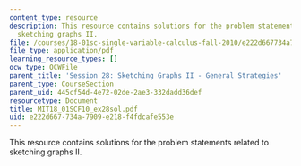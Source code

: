 ```yaml
---
content_type: resource
description: This resource contains solutions for the problem statements related to
  sketching graphs II.
file: /courses/18-01sc-single-variable-calculus-fall-2010/e222d667734a7909e218f4fdcafe553e_MIT18_01SCF10_ex28sol.pdf
file_type: application/pdf
learning_resource_types: []
ocw_type: OCWFile
parent_title: 'Session 28: Sketching Graphs II - General Strategies'
parent_type: CourseSection
parent_uid: 445cf54d-4e72-02de-2ae3-332dadd36def
resourcetype: Document
title: MIT18_01SCF10_ex28sol.pdf
uid: e222d667-734a-7909-e218-f4fdcafe553e
---
```

This resource contains solutions for the problem statements related to sketching graphs II.